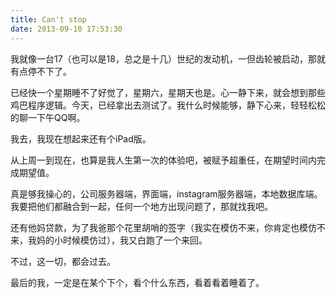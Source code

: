 ```yaml
---
title: Can't stop
date: 2013-09-10 17:53:30
---
```


我就像一台17（也可以是18，总之是十几）世纪的发动机，一但齿轮被启动，那就有点停不下了。

已经快一个星期睡不了好觉了，星期六，星期天也是。心一静下来，就会想到那些鸡巴程序逻辑。今天，已经拿出去测试了。我什么时候能够，静下心来，轻轻松松的聊一下午QQ啊。

我去，我现在想起来还有个iPad版。

从上周一到现在，也算是我人生第一次的体验吧，被赋予超重任，在期望时间内完成期望值。

真是够我操心的，公司服务器端，界面端，instagram服务器端，本地数据库端。我要把他们都融合到一起，任何一个地方出现问题了，那就找我吧。

还有他妈贷款，为了我爸那个花里胡哨的签字（我实在模仿不来，你肯定也模仿不来，我妈的小时候模仿过），我又白跑了一个来回。


不过，这一切，都会过去。

最后的我，一定是在某个下个，看个什么东西，看着看着睡着了。

